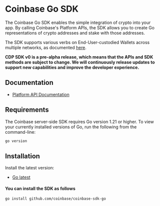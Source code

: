 # Coinbase Go SDK


The Coinbase Go SDK enables the simple integration of crypto into your app. By calling Coinbase's Platform APIs, the SDK allows you to create Go representations of crypto addresses and stake with those addresses.

The SDK supports various verbs on End-User-custodied Wallets across multiple networks, as documented [here](https://docs.cdp.coinbase.com/cdp-sdk/docs/networks).

**CDP SDK v0 is a pre-alpha release, which means that the APIs and SDK methods are subject to change. We will continuously release updates to support new capabilities and improve the developer experience.**

## Documentation

- [Platform API Documentation](https://docs.cdp.coinbase.com/platform-apis/docs/welcome)

## Requirements

The Coinbase server-side SDK requires Go version 1.21 or higher. To view your currently installed versions of Go, run the following from the command-line:

```bash
go version
```

## Installation

Install the latest version:

- [Go latest](https://go.dev/doc/install)

#### You can install the SDK as follows
```bash
go install github.com/coinbase/coinbase-sdk-go
```

